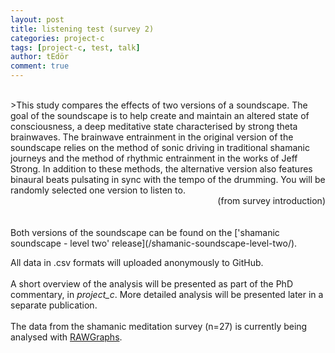 ```yaml
---
layout: post
title: listening test (survey 2)
categories: project-c
tags: [project-c, test, talk]
author: tEdör
comment: true
---
```

<br>
>This study compares the effects of two versions of a soundscape. The goal of the soundscape is to help create and maintain an altered state of consciousness, a deep meditative state characterised by strong theta brainwaves. The brainwave entrainment in the original version of the soundscape relies on the method of sonic driving in traditional shamanic journeys and the method of rhythmic entrainment in the works of Jeff Strong. In addition to these methods, the alternative version also features binaural beats pulsating in sync with the tempo of the drumming. You will be randomly selected one version to listen to.

<div style="text-align: right"> (from survey introduction) </div>
<br>
<br>
Both versions of the soundscape can be found on the ['shamanic soundscape - level two' release](/shamanic-soundscape-level-two/).

All data in .csv formats will uploaded anonymously to GitHub.
<br><br>
A short overview of the analysis will be presented as part of the PhD commentary, in _project_c_. More detailed analysis will be presented later in a separate publication.
<br><br>
The data from the shamanic meditation survey (n=27) is currently being analysed with [RAWGraphs](https://rawgraphs.io/).
